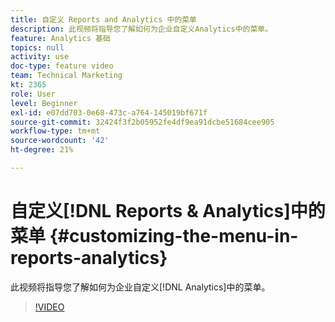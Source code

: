 ```yaml
---
title: 自定义 Reports and Analytics 中的菜单
description: 此视频将指导您了解如何为企业自定义Analytics中的菜单。
feature: Analytics 基础
topics: null
activity: use
doc-type: feature video
team: Technical Marketing
kt: 2365
role: User
level: Beginner
exl-id: e07dd703-0e68-473c-a764-145019bf671f
source-git-commit: 32424f3f2b05952fe4df9ea91dcbe51684cee905
workflow-type: tm+mt
source-wordcount: '42'
ht-degree: 21%

---
```


# 自定义[!DNL Reports & Analytics]中的菜单 {#customizing-the-menu-in-reports-analytics}

此视频将指导您了解如何为企业自定义[!DNL Analytics]中的菜单。

>[!VIDEO](https://video.tv.adobe.com/v/25457/?quality=12)
